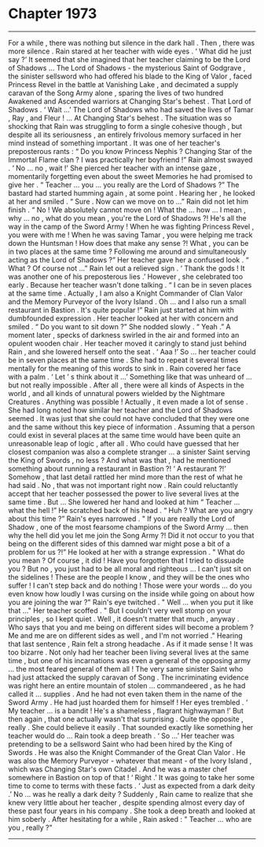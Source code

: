 
# Chapter 1973


---

For a while , there was nothing but silence in the dark hall .
Then , there was more silence .
Rain stared at her teacher with wide eyes .
‘ What did he just say ?’
It seemed that she imagined that her teacher claiming to be the Lord of Shadows …
The Lord of Shadows - the mysterious Saint of Godgrave , the sinister sellsword who had offered his blade to the King of Valor , faced Princess Revel in the battle at Vanishing Lake , and decimated a supply caravan of the Song Army alone , sparing the lives of two hundred Awakened and Ascended warriors at Changing Star's behest .
That Lord of Shadows .
‘ Wait …’
The Lord of Shadows who had saved the lives of Tamar , Ray , and Fleur !
… At Changing Star's behest .
The situation was so shocking that Rain was struggling to form a single cohesive though , but despite all its seriousness , an entirely frivolous memory surfaced in her mind instead of something important .
It was one of her teacher's preposterous rants :
“ Do you know Princess Nephis ? Changing Star of the Immortal Flame clan ? I was practically her boyfriend !”
Rain almost swayed .
‘ No … no , wait !’
She pierced her teacher with an intense gaze , momentarily forgetting even about the sweet Memories he had promised to give her .
“ Teacher … you … you really are the Lord of Shadows ?”
The bastard had started humming again , at some point .
Hearing her , he looked at her and smiled .
“ Sure . Now can we move on to …”
Rain did not let him finish .
“ No ! We absolutely cannot move on ! What the … how … I mean , why … no , what do you mean , you're the Lord of Shadows ?! He's all the way in the camp of the Sword Army ! When he was fighting Princess Revel , you were with me ! When he was saving Tamar , you were helping me track down the Huntsman ! How does that make any sense ?! What , you can be in two places at the same time ? Following me around and simultaneously acting as the Lord of Shadows ?”
Her teacher gave her a confused look .
“ What ? Of course not …”
Rain let out a relieved sign .
‘ Thank the gods ! It was another one of his preposterous lies .’
However , she celebrated too early . Because her teacher wasn't done talking .
“ I can be in seven places at the same time . Actually , I am also a Knight Commander of Clan Valor and the Memory Purveyor of the Ivory Island . Oh … and I also run a small restaurant in Bastion . It's quite popular !”
Rain just started at him with dumbfounded expression .
Her teacher looked at her with concern and smiled .
“ Do you want to sit down ?”
She nodded slowly .
“ Yeah .”
A moment later , specks of darkness swirled in the air and formed into an opulent wooden chair . Her teacher moved it caringly to stand just behind Rain , and she lowered herself onto the seat .
‘ Aaa !’
So … her teacher could be in seven places at the same time .
She had to repeat it several times mentally for the meaning of this words to sink in .
Rain covered her face with a palm .
‘ Let ’ s think about it …’
Something like that was unheard of … but not really impossible . After all , there were all kinds of Aspects in the world , and all kinds of unnatural powers wielded by the Nightmare Creatures . Anything was possible !
Actually , it even made a lot of sense .
She had long noted how similar her teacher and the Lord of Shadows seemed . It was just that she could not have concluded that they were one and the same without this key piece of information . Assuming that a person could exist in several places at the same time would have been quite an unreasonable leap of logic , after all .
Who could have guessed that her closest companion was also a complete stranger ... a sinister Saint serving the King of Swords , no less ?
And what was that , had he mentioned something about running a restaurant in Bastion ?!
‘ A restaurant ?!’
Somehow , that last detail rattled her mind more than the rest of what he had said .
No , that was not important right now .
Rain could reluctantly accept that her teacher possessed the power to live several lives at the same time . But …
She lowered her hand and looked at him
“ Teacher … what the hell !”
He scratched back of his head .
“ Huh ? What are you angry about this time ?”
Rain's eyes narrowed .
" If you are really the Lord of Shadow , one of the most fearsome champions of the Sword Army ... then why the hell did you let me join the Song Army ?! Did it not occur to you that being on the different sides of this damned war might pose a bit of a problem for us ?!”
He looked at her with a strange expression .
" What do you mean ? Of course , it did ! Have you forgotten that I tried to dissuade you ? But no , you just had to be all moral and righteous ... I can't just sit on the sidelines ! These are the people I know , and they will be the ones who suffer ! I can't step back and do nothing ! Those were your words ... do you even know how loudly I was cursing on the inside while going on about how you are joining the war ?"
Rain's eye twitched .
" Well ... when you put it like that ..."
Her teacher scoffed .
" But I couldn't very well stomp on your principles , so I kept quiet . Well , it doesn't matter that much , anyway . Who says that you and me being on different sides will become a problem ? Me and me are on different sides as well , and I'm not worried ."
Hearing that last sentence , Rain felt a strong headache .
As if it made sense !
It was too bizarre .
Not only had her teacher been living several lives at the same time , but one of his incarnations was even a general of the opposing army ... the most feared general of them all ! The very same sinister Saint who had just attacked the supply caravan of Song .
The incriminating evidence was right here an entire mountain of stolen ... commandeered , as he had called it ... supplies .
And he had not even taken them in the name of the Sword Army . He had just hoarded them for himself !
Her eyes trembled .
‘ My teacher ... is a bandit ! He's a shameless , flagrant highwayman !’
But then again , that one actually wasn't that surprising . Quite the opposite , really .
She could believe it easily . That sounded exactly like something her teacher would do ...
Rain took a deep breath .
‘ So …’
Her teacher was pretending to be a sellsword Saint who had been hired by the King of Swords . He was also the Knight Commander of the Great Clan Valor . He was also the Memory Purveyor - whatever that meant - of the Ivory Island , which was Changing Star's own Citadel .
And he was a master chef somewhere in Bastion on top of that !
‘ Right .’
It was going to take her some time to come to terms with these facts .
‘ Just as expected from a dark deity .’
No ... was he really a dark deity ?
Suddenly , Rain came to realize that she knew very little about her teacher , despite spending almost every day of these past four years in his company .
She took a deep breath and looked at him soberly .
After hesitating for a while , Rain asked :
" Teacher ... who are you , really ?”

---

